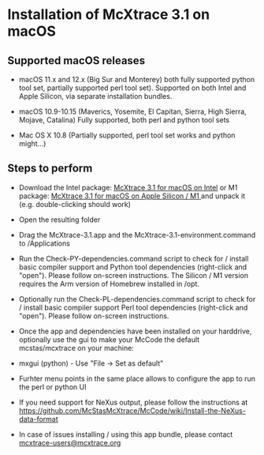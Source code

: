 # Installation of McXtrace 3.1 on macOS 

## Supported macOS releases
* macOS 11.x and 12.x (Big Sur and Monterey) both fully supported python tool set, partially
  supported perl tool set). Supported on both Intel and Apple Silicon,
  via separate installation bundles.

* macOS 10.9-10.15 (Maverics, Yosemite, El Capitan, Sierra, High
  Sierra, Mojave, Catalina) Fully supported, both perl and python tool sets

* Mac OS X 10.8 (Partially supported, perl tool set works and python might...)

## Steps to perform

* Download the Intel package:
  [McXtrace 3.1 for macOS on Intel](http://download.mcxtrace.org/mcxtrace-3.1/mac/mcxtrace-mac_x86_64/mcxtrace-3.1_x86_64.tgz)
  or M1 package:
  [McXtrace 3.1 for macOS on Apple Silicon / M1 ](http://download.mcxtrace.org/mcxtrace-3.1/mac/mcxtrace-mac_arm64/mcxtrace-3.1_arm64.tgz)
  and unpack it (e.g. double-clicking should work)

* Open the resulting folder

* Drag the McXtrace-3.1.app and the McXtrace-3.1-environment.command to
/Applications

* Run the Check-PY-dependencies.command script to check for / install
  basic compiler support and  Python tool dependencies (right-click and "open"). Please follow
  on-screen instructions. The Silicon / M1 version requires the Arm
  version of Homebrew installed in /opt.

* Optionally run the Check-PL-dependencies.command script to check for
  / install basic compiler support  Perl tool dependencies (right-click and "open"). Please follow
  on-screen instructions.

* Once the app and dependencies have been installed on your harddrive, optionally use the gui to make your McCode
the default mcstas/mcxtrace on your machine:
 * mxgui    (python) - Use "File -> Set as default"
 * Furhter menu points in the same place allows to configure the app to run the perl or python UI

* If you need support for NeXus output, please follow the instructions at 
  https://github.com/McStasMcXtrace/McCode/wiki/Install-the-NeXus-data-format
* In case of issues installing / using this app bundle, please contact mcxtrace-users@mcxtrace.org
